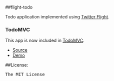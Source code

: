 ##flight-todo


Todo application implemented using [Twitter Flight](http://twitter.github.com/flight/).

### TodoMVC

This app is now included in [TodoMVC](http://addyosmani.github.com/todomvc/).

* [Source](https://github.com/addyosmani/todomvc/tree/gh-pages/dependency-examples/flight)
* [Demo](http://todomvc.com/dependency-examples/flight/)


##License:
<pre>
The MIT License
</pre>
